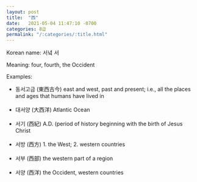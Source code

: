 ```yaml
---
layout: post
title:  "西"
date:   2021-05-04 11:47:10 -0700
categories: 8급
permalink: "/:categories/:title.html"
---
```


Korean name: 서녘 서

Meaning: four, fourth, the Occident

Examples:
* 동서고금 (東西古今) east and west, past and present; i.e., all the places and ages that humans have lived in <br><br>
* 대서양 (大西洋) Atlantic Ocean <br><br>
* 서기 (西紀) A.D. (period of history beginning with the birth of Jesus Christ <br><br>
* 서방 (西方) 1. the West; 2. western countries<br><br>
* 서부 (西部) the western part of a region <br><br>
* 서양 (西洋) the Occident, western countries <br><br>

